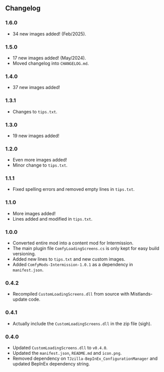 ## Changelog

### 1.6.0

  * 34 new images added! (Feb/2025).

### 1.5.0

  * 17 new images added! (May/2024).
  * Moved changelog into `CHANGELOG.md`.

### 1.4.0

  * 37 new images added!

### 1.3.1

  * Changes to `tips.txt`.

### 1.3.0

  * 19 new images added!

### 1.2.0

  * Even more images added!
  * Minor change to `tips.txt`.

### 1.1.1

  * Fixed spelling errors and removed empty lines in `tips.txt`.

### 1.1.0

  * More images added!
  * Lines added and modified in `tips.txt`.

### 1.0.0

  * Converted entire mod into a content mod for Intermission.
  * The main plugin file `ComfyLoadingScreens.cs` is only kept for easy build versioning.
  * Added new lines to `tips.txt` and new custom images.
  * Added `ComfyMods-Intermission-1.0.1` as a dependency in `manifest.json`.

### 0.4.2

  * Recompiled `CustomLoadingScreens.dll` from source with Mistlands-update code.

### 0.4.1

  * Actually include the `CustomLoadingScreens.dll` in the zip file (sigh).

### 0.4.0

  * Updated `CustomLoadingScreens.dll` to `v0.4.0`.
  * Updated the `manifest.json`, `README.md` and `icon.png`.
  * Removed dependency on `TJzilla-BepInEx_ConfigurationManager` and updated BepInEx dependency string.
